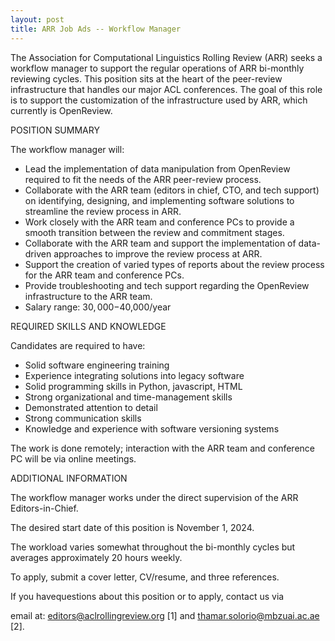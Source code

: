 ```yaml
---
layout: post
title: ARR Job Ads -- Workflow Manager
---
```


The Association for Computational Linguistics Rolling Review (ARR) seeks a workflow manager to support the regular operations of ARR bi-monthly reviewing cycles. This position sits at the heart of the peer-review infrastructure that handles our major ACL conferences. The goal of this role is to support the customization of the infrastructure used by ARR, which currently is OpenReview.

POSITION SUMMARY

The workflow manager will:

* Lead the implementation of data manipulation from OpenReview required to fit the needs of the ARR peer-review process.
* Collaborate with the ARR team (editors in chief, CTO, and tech support) on identifying, designing, and implementing software solutions to streamline the review process in ARR.
* Work closely with the ARR team and conference PCs to provide a smooth transition between the review and commitment stages.
* Collaborate with the ARR team and support the implementation of data-driven approaches to improve the review process at ARR.
* Support the creation of varied types of reports about the review process for the ARR team and conference PCs.
* Provide troubleshooting and tech support regarding the OpenReview infrastructure to the ARR team.
* Salary range: $30,000-$40,000/year 

REQUIRED SKILLS AND KNOWLEDGE

Candidates are required to have:

* Solid software engineering training 
* Experience integrating solutions into legacy software
* Solid programming skills in Python, javascript, HTML
* Strong organizational and time-management skills
* Demonstrated attention to detail
* Strong communication skills
* Knowledge and experience with software versioning systems

The work is done remotely; interaction with the ARR team and conference PC will be via online meetings.

ADDITIONAL INFORMATION

The workflow manager works under the direct supervision of the ARR Editors-in-Chief.

The desired start date of this position is November 1, 2024. 

The workload varies somewhat throughout the bi-monthly cycles but averages approximately 20 hours weekly.

To apply, submit a cover letter, CV/resume, and three references.

If you havequestions about this position or to apply, contact us via

email at: editors@aclrollingreview.org [1] and thamar.solorio@mbzuai.ac.ae [2].
